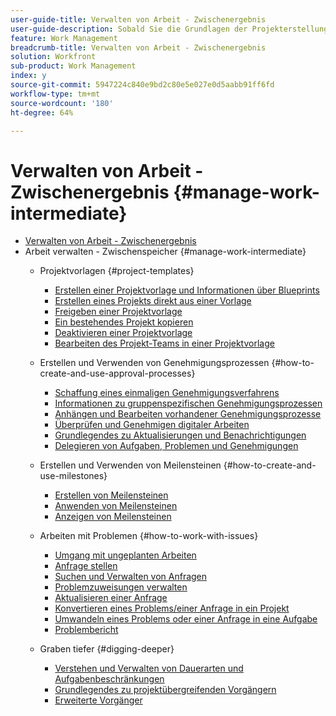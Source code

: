 ```yaml
---
user-guide-title: Verwalten von Arbeit - Zwischenergebnis
user-guide-description: Sobald Sie die Grundlagen der Projekterstellung, -planung und -verwaltung gelernt haben, sollten Sie mehr wissen, um Workfront optimal zu nutzen.
feature: Work Management
breadcrumb-title: Verwalten von Arbeit - Zwischenergebnis
solution: Workfront
sub-product: Work Management
index: y
source-git-commit: 5947224c840e9bd2c80e5e027e0d5aabb91ff6fd
workflow-type: tm+mt
source-wordcount: '180'
ht-degree: 64%

---
```




# Verwalten von Arbeit - Zwischenergebnis {#manage-work-intermediate}

+ [Verwalten von Arbeit - Zwischenergebnis](overview.md)
+ Arbeit verwalten - Zwischenspeicher {#manage-work-intermediate}
   + Projektvorlagen {#project-templates}
      + [Erstellen einer Projektvorlage und Informationen über Blueprints](create-a-project-template.md)
      + [Erstellen eines Projekts direkt aus einer Vorlage](create-a-project-directly-from-a-template.md)
      + [Freigeben einer Projektvorlage](share-a-project-template.md)
      + [Ein bestehendes Projekt kopieren](copy-an-existing-project.md)
      + [Deaktivieren einer Projektvorlage](deactivate-a-project-template.md)
      + [Bearbeiten des Projekt-Teams in einer Projektvorlage](edit-the-project-team-in-a-project-template.md)

   + Erstellen und Verwenden von Genehmigungsprozessen {#how-to-create-and-use-approval-processes}
      + [Schaffung eines einmaligen Genehmigungsverfahrens](create-a-single-use-approval-process.md)
      + [Informationen zu gruppenspezifischen Genehmigungsprozessen](group-specific-approval-processes.md)
      + [Anhängen und Bearbeiten vorhandener Genehmigungsprozesse](attach-and-edit-existing-approval-processes.md)
      + [Überprüfen und Genehmigen digitaler Arbeiten](review-and-approve-digital-work.md)
      + [Grundlegendes zu Aktualisierungen und Benachrichtigungen](understand-updates-and-notifications.md)
      + [Delegieren von Aufgaben, Problemen und Genehmigungen](delegate-approvals.md)

   + Erstellen und Verwenden von Meilensteinen {#how-to-create-and-use-milestones}
      + [Erstellen von Meilensteinen](creating-milestones.md)
      + [Anwenden von Meilensteinen](apply-milestones.md)
      + [Anzeigen von Meilensteinen](view-milestones.md)

   + Arbeiten mit Problemen {#how-to-work-with-issues}
      + [Umgang mit ungeplanten Arbeiten](handle-unplanned-work.md)
      + [Anfrage stellen](make-a-request.md)
      + [Suchen und Verwalten von Anfragen](find-requests.md)
      + [Problemzuweisungen verwalten](manage-issue-assignments.md)
      + [Aktualisieren einer Anfrage](update-a-request.md)
      + [Konvertieren eines Problems/einer Anfrage in ein Projekt](create-a-project-from-a-request.md)
      + [Umwandeln eines Problems oder einer Anfrage in eine Aufgabe](convert-issues-to-other-work-items.md)
      + [Problembericht](report-on-issues.md)

   + Graben tiefer {#digging-deeper}
      + [Verstehen und Verwalten von Dauerarten und Aufgabenbeschränkungen](understand-and-manage-duration-types-and-task-constraints.md)
      + [Grundlegendes zu projektübergreifenden Vorgängern](understand-cross-project-predecessors.md)
      + [Erweiterte Vorgänger](advanced-predecessors.md)
